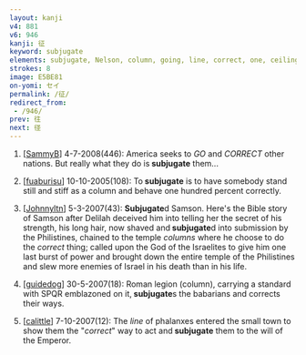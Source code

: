```yaml
---
layout: kanji
v4: 881
v6: 946
kanji: 征
keyword: subjugate
elements: subjugate, Nelson, column, going, line, correct, one, ceiling, stop, footprint
strokes: 8
image: E5BE81
on-yomi: セイ
permalink: /征/
redirect_from:
 - /946/
prev: 往
next: 径
---
```


1) [<a href="http://kanji.koohii.com/profile/SammyB">SammyB</a>] 4-7-2008(446): America seeks to <em>GO</em> and <em>CORRECT</em> other nations. But really what they do is<strong> subjugate</strong> them...

2) [<a href="http://kanji.koohii.com/profile/fuaburisu">fuaburisu</a>] 10-10-2005(108): To<strong> subjugate</strong> is to have somebody stand still and stiff as a column and behave one hundred percent correctly.

3) [<a href="http://kanji.koohii.com/profile/Johnnyltn">Johnnyltn</a>] 5-3-2007(43): <strong>Subjugate</strong>d Samson. Here&#039;s the Bible story of Samson after Delilah deceived him into telling her the secret of his strength, his long hair, now shaved and<strong> subjugate</strong>d into submission by the Philistines, chained to the temple <em>columns</em> where he choose to do the <em>correct</em> thing; called upon the God of the Israelites to give him one last burst of power and brought down the entire temple of the Philistines and slew more enemies of Israel in his death than in his life.

4) [<a href="http://kanji.koohii.com/profile/guidedog">guidedog</a>] 30-5-2007(18): Roman legion (column), carrying a standard with SPQR emblazoned on it,<strong> subjugate</strong>s the babarians and corrects their ways.

5) [<a href="http://kanji.koohii.com/profile/calittle">calittle</a>] 7-10-2007(12): The <em>line</em> of phalanxes entered the small town to show them the &quot;<em>correct</em>&quot; way to act and<strong> subjugate</strong> them to the will of the Emperor.

